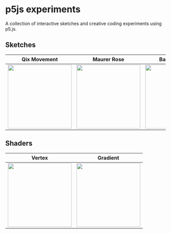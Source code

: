 # p5js experiments
A collection of interactive sketches and creative coding experiments using p5.js.

## Sketches

| Qix Movement | Maurer Rose | Ball Reflection | Lerp Game |
| ------------ | ------------ | ------------ | ------------ | 
| <img src="https://github.com/user-attachments/assets/3bac92d0-57f9-4aea-8112-8a10b365990e" width="200"> | <img src="https://github.com/user-attachments/assets/b95f0754-9b41-4d9e-ac8a-f8fa028bf077" width="200"> |  <img src="https://github.com/user-attachments/assets/3b115167-7c61-4c12-b61e-707c99c0e911" width="200"> | <img src="https://github.com/user-attachments/assets/2637a019-0664-4bea-8d51-dca9bb789885" width="200"> |

## Shaders 

| Vertex | Gradient |
| ------------ | ------------ |
| <img src="https://github.com/user-attachments/assets/736d37b6-6975-4211-9aa7-5bd3f6459dfc" width="200"> | <img src="https://github.com/user-attachments/assets/9a7dd066-5ac5-45aa-8a88-2592159b9865" width="200"> |

